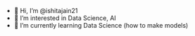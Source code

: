 - 👋 Hi, I’m @ishitajain21
- 👀 I’m interested in Data Science, AI
- 🌱 I’m currently learning Data Science (how to make models)


<!---
ishitajain21/ishitajain21 is a ✨ special ✨ repository because its `README.md` (this file) appears on your GitHub profile.
You can click the Preview link to take a look at your changes.
--->
